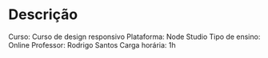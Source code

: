 # Descrição
Curso: Curso de design responsivo
Plataforma: Node Studio
Tipo de ensino: Online
Professor: Rodrigo Santos
Carga horária: 1h
